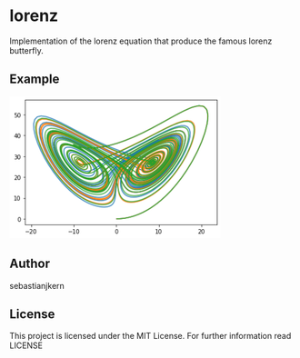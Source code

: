 # lorenz
Implementation of the lorenz equation that produce the famous lorenz butterfly.

## Example

<img src="/output.png" height="250">

## Author

sebastianjkern

## License

This project is licensed under the MIT License. For further information read LICENSE